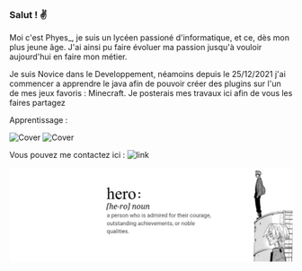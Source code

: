 ### Salut ! ✌

Moi c'est Phyes_, je suis un lycéen passioné d'informatique, et ce, dès mon plus jeune âge. J'ai ainsi pu faire évoluer ma passion jusqu'à vouloir aujourd'hui en faire mon métier. 

Je suis Novice dans le Developpement, néamoins depuis le 25/12/2021 j'ai commencer a apprendre le java afin de pouvoir créer des plugins sur l'un de mes jeux favoris : Minecraft.
Je posterais mes travaux ici afin de vous les faires partagez 

Apprentissage : 

![Cover](https://camo.githubusercontent.com/6cbecd63a9a8f83ee186885c446938820ffa8304942a284ee6e1e2acb2bfd822/68747470733a2f2f696d672e736869656c64732e696f2f62616467652f6a6176612d2532334544384230302e7376673f7374796c653d666f722d7468652d6261646765266c6f676f3d6a617661266c6f676f436f6c6f723d7768697465) ![Cover](https://camo.githubusercontent.com/94c5a32b53c1771bd1a163fe0523aee22b624e1d613ec984e52686cda1cdb2bd/68747470733a2f2f696d672e736869656c64732e696f2f62616467652f44656269616e2d4437304135333f7374796c653d666f722d7468652d6261646765266c6f676f3d64656269616e266c6f676f436f6c6f723d7768697465)







Vous pouvez me contactez ici :
![link](https://twitter.com/Phyes_)

![Cover](https://github.com/PhyesGG/PhyesGG/blob/main/1500x500.jfif)
